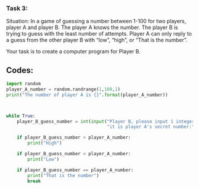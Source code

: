 ### Task 3:

Situation: 
In a game of guessing a number between 1-100 for two players, player A and player B. 
The player A knows the number. 
The player B is trying to guess with the least number of attempts.
Player A can only reply to a guess from the other player B with “low”, “high”, or “That is the number”.

Your task is to create a computer program for Player B. 

## Codes:
```.py
import random
player_A_number = random.randrange(1,100,1)
print("The number of player A is {}".format(player_A_number))



while True:
    player_B_guess_number = int(input("Player B, please input 1 integer between 1~100 to see if"
                                      "it is player A's secret number:"))

    if player_B_guess_number > player_A_number:
        print("High")

    if player_B_guess_number < player_A_number:
        print("Low")

    if player_B_guess_number == player_A_number:
        print("That is the number")
        break

````
